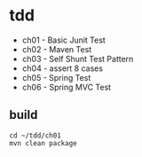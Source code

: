 # tdd
* ch01 - Basic Junit Test
* ch02 - Maven Test
* ch03 - Self Shunt Test Pattern
* ch04 - assert 8 cases
* ch05 - Spring Test
* ch06 - Spring MVC Test

## build
```
cd ~/tdd/ch01
mvn clean package
```
